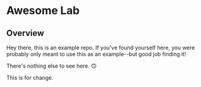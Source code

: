 # Awesome Lab

## Overview
Hey there, this is an example repo. If you've found yourself here, you were probably only meant to use this as an example--but good job finding it!

There's nothing else to see here. 🙃

This is for change.
